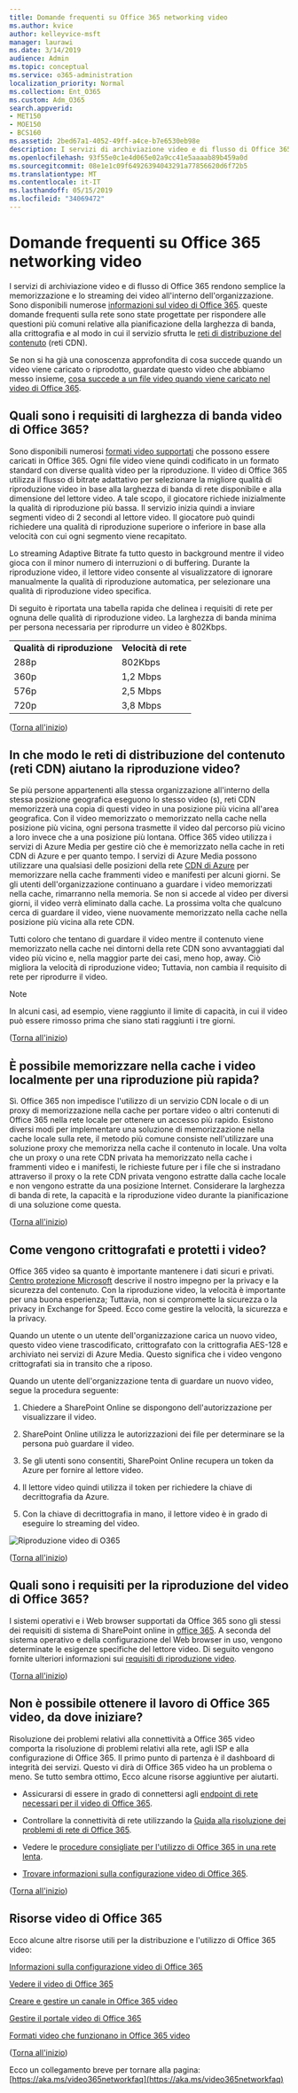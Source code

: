 ```yaml
---
title: Domande frequenti su Office 365 networking video
ms.author: kvice
author: kelleyvice-msft
manager: laurawi
ms.date: 3/14/2019
audience: Admin
ms.topic: conceptual
ms.service: o365-administration
localization_priority: Normal
ms.collection: Ent_O365
ms.custom: Adm_O365
search.appverid:
- MET150
- MOE150
- BCS160
ms.assetid: 2bed67a1-4052-49ff-a4ce-b7e6530eb98e
description: I servizi di archiviazione video e di flusso di Office 365 rendono semplice la memorizzazione e lo streaming dei video all'interno dell'organizzazione. Sono disponibili numerose informazioni sul video di Office 365. queste domande frequenti sulla rete sono state progettate per rispondere alle questioni più comuni relative alla pianificazione della larghezza di banda, alla crittografia e al modo in cui il servizio sfrutta le reti di distribuzione del contenuto (reti CDN).
ms.openlocfilehash: 93f55e0c1e4d065e02a9cc41e5aaaab89b459a0d
ms.sourcegitcommit: 08e1e1c09f64926394043291a77856620d6f72b5
ms.translationtype: MT
ms.contentlocale: it-IT
ms.lasthandoff: 05/15/2019
ms.locfileid: "34069472"
---
```

# <a name="office-365-video-networking-frequently-asked-questions"></a>Domande frequenti su Office 365 networking video

I servizi di archiviazione video e di flusso di Office 365 rendono semplice la memorizzazione e lo streaming dei video all'interno dell'organizzazione. Sono disponibili numerose [informazioni sul video di Office 365](https://support.office.com/article/Find-help-about-Office-365-Video-b435f99a-f47e-4ebd-a946-f5c965844f50). queste domande frequenti sulla rete sono state progettate per rispondere alle questioni più comuni relative alla pianificazione della larghezza di banda, alla crittografia e al modo in cui il servizio sfrutta le [reti di distribuzione del contenuto](content-delivery-networks.md) (reti CDN).
  
Se non si ha già una conoscenza approfondita di cosa succede quando un video viene caricato o riprodotto, guardate questo video che abbiamo messo insieme, [cosa succede a un file video quando viene caricato nel video di Office 365](https://www.youtube.com/watch?v=HXSZ0jYBKlM).
  
## <a name="what-are-the-office-365-video-bandwidth-requirements"></a>Quali sono i requisiti di larghezza di banda video di Office 365?

Sono disponibili numerosi [formati video supportati](https://support.office.com/article/dd1af01c-fd8e-4640-b17b-93ee02b9b817) che possono essere caricati in Office 365. Ogni file video viene quindi codificato in un formato standard con diverse qualità video per la riproduzione. Il video di Office 365 utilizza il flusso di bitrate adattativo per selezionare la migliore qualità di riproduzione video in base alla larghezza di banda di rete disponibile e alla dimensione del lettore video. A tale scopo, il giocatore richiede inizialmente la qualità di riproduzione più bassa. Il servizio inizia quindi a inviare segmenti video di 2 secondi al lettore video. Il giocatore può quindi richiedere una qualità di riproduzione superiore o inferiore in base alla velocità con cui ogni segmento viene recapitato.
  
Lo streaming Adaptive Bitrate fa tutto questo in background mentre il video gioca con il minor numero di interruzioni o di buffering. Durante la riproduzione video, il lettore video consente al visualizzatore di ignorare manualmente la qualità di riproduzione automatica, per selezionare una qualità di riproduzione video specifica.
  
Di seguito è riportata una tabella rapida che delinea i requisiti di rete per ognuna delle qualità di riproduzione video. La larghezza di banda minima per persona necessaria per riprodurre un video è 802Kbps.
  
|||
|:-----|:-----|
|**Qualità di riproduzione** <br/> |**Velocità di rete** <br/> |
|288p  <br/> |802Kbps  <br/> |
|360p  <br/> |1,2 Mbps  <br/> |
|576p  <br/> |2,5 Mbps  <br/> |
|720p  <br/> |3,8 Mbps  <br/> |

([Torna all'inizio](office-365-video-networking-faq.md))
  
## <a name="how-do-content-delivery-networks-cdns-help-video-playback"></a>In che modo le reti di distribuzione del contenuto (reti CDN) aiutano la riproduzione video?

Se più persone appartenenti alla stessa organizzazione all'interno della stessa posizione geografica eseguono lo stesso video (s), reti CDN memorizzerà una copia di questi video in una posizione più vicina all'area geografica. Con il video memorizzato o memorizzato nella cache nella posizione più vicina, ogni persona trasmette il video dal percorso più vicino a loro invece che a una posizione più lontana. Office 365 video utilizza i servizi di Azure Media per gestire ciò che è memorizzato nella cache in reti CDN di Azure e per quanto tempo. I servizi di Azure Media possono utilizzare una qualsiasi delle posizioni della rete [CDN di Azure](https://azure.microsoft.com/documentation/articles/cdn-pop-locations/) per memorizzare nella cache frammenti video e manifesti per alcuni giorni. Se gli utenti dell'organizzazione continuano a guardare i video memorizzati nella cache, rimarranno nella memoria. Se non si accede al video per diversi giorni, il video verrà eliminato dalla cache. La prossima volta che qualcuno cerca di guardare il video, viene nuovamente memorizzato nella cache nella posizione più vicina alla rete CDN.
  
Tutti coloro che tentano di guardare il video mentre il contenuto viene memorizzato nella cache nei dintorni della rete CDN sono avvantaggiati dal video più vicino e, nella maggior parte dei casi, meno hop, away. Ciò migliora la velocità di riproduzione video; Tuttavia, non cambia il requisito di rete per riprodurre il video.
  
> [!NOTE]
> In alcuni casi, ad esempio, viene raggiunto il limite di capacità, in cui il video può essere rimosso prima che siano stati raggiunti i tre giorni.
  
([Torna all'inizio](office-365-video-networking-faq.md))
  
## <a name="can-i-cache-the-videos-locally-for-faster-playback"></a>È possibile memorizzare nella cache i video localmente per una riproduzione più rapida?

Sì. Office 365 non impedisce l'utilizzo di un servizio CDN locale o di un proxy di memorizzazione nella cache per portare video o altri contenuti di Office 365 nella rete locale per ottenere un accesso più rapido. Esistono diversi modi per implementare una soluzione di memorizzazione nella cache locale sulla rete, il metodo più comune consiste nell'utilizzare una soluzione proxy che memorizza nella cache il contenuto in locale. Una volta che un proxy o una rete CDN privata ha memorizzato nella cache i frammenti video e i manifesti, le richieste future per i file che si instradano attraverso il proxy o la rete CDN privata vengono estratte dalla cache locale e non vengono estratte da una posizione Internet. Considerare la larghezza di banda di rete, la capacità e la riproduzione video durante la pianificazione di una soluzione come questa.
  
([Torna all'inizio](office-365-video-networking-faq.md))
  
## <a name="how-videos-are-encrypted-and-secured"></a>Come vengono crittografati e protetti i video?

Office 365 video sa quanto è importante mantenere i dati sicuri e privati. [Centro protezione Microsoft](https://products.office.com/business/office-365-trust-center-welcome) descrive il nostro impegno per la privacy e la sicurezza del contenuto. Con la riproduzione video, la velocità è importante per una buona esperienza; Tuttavia, non si compromette la sicurezza o la privacy in Exchange for Speed. Ecco come gestire la velocità, la sicurezza e la privacy.
  
Quando un utente o un utente dell'organizzazione carica un nuovo video, questo video viene trascodificato, crittografato con la crittografia AES-128 e archiviato nei servizi di Azure Media. Questo significa che i video vengono crittografati sia in transito che a riposo.
  
Quando un utente dell'organizzazione tenta di guardare un nuovo video, segue la procedura seguente:
  
1. Chiedere a SharePoint Online se dispongono dell'autorizzazione per visualizzare il video.

2. SharePoint Online utilizza le autorizzazioni dei file per determinare se la persona può guardare il video.

3. Se gli utenti sono consentiti, SharePoint Online recupera un token da Azure per fornire al lettore video.

4. Il lettore video quindi utilizza il token per richiedere la chiave di decrittografia da Azure.

5. Con la chiave di decrittografia in mano, il lettore video è in grado di eseguire lo streaming del video.

![Riproduzione video di O365](media/9d3c6e76-151d-48a3-a30e-ba8dd07db0b7.png)
  
([Torna all'inizio](office-365-video-networking-faq.md))
  
## <a name="what-are-the-requirements-to-playback-office-365-video"></a>Quali sono i requisiti per la riproduzione del video di Office 365?

I sistemi operativi e i Web browser supportati da Office 365 sono gli stessi dei requisiti di sistema di SharePoint online in [office 365](https://support.office.com/article/Office-365-system-requirements-719254c0-2671-4648-9c84-c6a3d4f3be45). A seconda del sistema operativo e della configurazione del Web browser in uso, vengono determinate le esigenze specifiche del lettore video. Di seguito vengono fornite ulteriori informazioni sui [requisiti di riproduzione video](https://support.office.com/article/ca1cc1a9-a615-46e1-b6a3-40dbd99939a6).
  
([Torna all'inizio](office-365-video-networking-faq.md))
  
## <a name="i-cant-get-office-365-video-to-work-where-should-i-start"></a>Non è possibile ottenere il lavoro di Office 365 video, da dove iniziare?

Risoluzione dei problemi relativi alla connettività a Office 365 video comporta la risoluzione di problemi relativi alla rete, agli ISP e alla configurazione di Office 365. Il primo punto di partenza è il dashboard di integrità dei servizi. Questo vi dirà di Office 365 video ha un problema o meno. Se tutto sembra ottimo, Ecco alcune risorse aggiuntive per aiutarti.
  
- Assicurarsi di essere in grado di connettersi agli [endpoint di rete necessari per il video di Office 365](https://support.office.com/article/Office-365-URLs-and-IP-address-ranges-8548a211-3fe7-47cb-abb1-355ea5aa88a2).

- Controllare la connettività di rete utilizzando la [Guida alla risoluzione dei problemi di rete di Office 365](https://support.office.com/article/Office-365-performance-tuning-and-troubleshooting-Admin-and-IT-Pro-1492cb94-bd62-43e6-b8d0-2a61ed88ebae).

- Vedere le [procedure consigliate per l'utilizzo di Office 365 in una rete lenta](https://support.office.com/article/Best-practices-for-using-Office-365-on-a-slow-network-fd16c8d2-4799-4c39-8fd7-045f06640166).

- [Trovare informazioni sulla configurazione video di Office 365](https://support.office.com/article/Find-help-about-Office-365-Video-b435f99a-f47e-4ebd-a946-f5c965844f50).

([Torna all'inizio](office-365-video-networking-faq.md))
  
## <a name="office-365-video-resources"></a>Risorse video di Office 365

Ecco alcune altre risorse utili per la distribuzione e l'utilizzo di Office 365 video:
  
[Informazioni sulla configurazione video di Office 365](https://support.office.com/article/Find-help-about-Office-365-Video-b435f99a-f47e-4ebd-a946-f5c965844f50)
  
[Vedere il video di Office 365](https://support.office.com/article/Meet-Office-365-Video-ca1cc1a9-a615-46e1-b6a3-40dbd99939a6)
  
[Creare e gestire un canale in Office 365 video](https://support.office.com/article/Create-and-manage-a-channel-in-Office-365-Video-1fede4cc-13c0-435a-b585-e7fbf1c83bb2)
  
[Gestire il portale video di Office 365](https://support.office.com/article/Manage-your-Office-365-Video-portal-c059465b-eba9-44e1-b8c7-8ff7793ff5da)
  
[Formati video che funzionano in Office 365 video](https://support.office.com/article/Video-formats-that-work-in-Office-365-Video-dd1af01c-fd8e-4640-b17b-93ee02b9b817)
  
([Torna all'inizio](office-365-video-networking-faq.md))
  
Ecco un collegamento breve per tornare alla pagina: [https://aka.ms/video365networkfaq](https://aka.ms/video365networkfaq)
